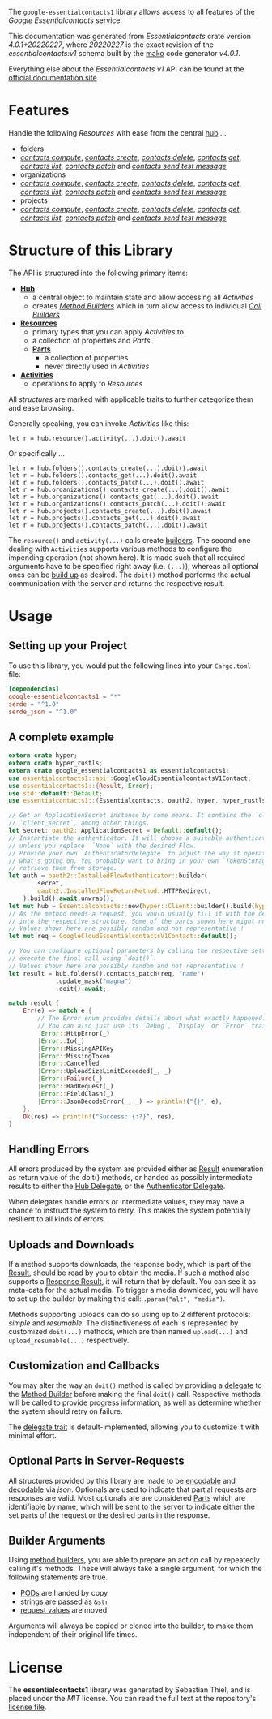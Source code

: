 <!---
DO NOT EDIT !
This file was generated automatically from 'src/generator/templates/api/README.md.mako'
DO NOT EDIT !
-->
The `google-essentialcontacts1` library allows access to all features of the *Google Essentialcontacts* service.

This documentation was generated from *Essentialcontacts* crate version *4.0.1+20220227*, where *20220227* is the exact revision of the *essentialcontacts:v1* schema built by the [mako](http://www.makotemplates.org/) code generator *v4.0.1*.

Everything else about the *Essentialcontacts* *v1* API can be found at the
[official documentation site](https://cloud.google.com/essentialcontacts/docs/).
# Features

Handle the following *Resources* with ease from the central [hub](https://docs.rs/google-essentialcontacts1/4.0.1+20220227/google_essentialcontacts1/Essentialcontacts) ... 

* folders
 * [*contacts compute*](https://docs.rs/google-essentialcontacts1/4.0.1+20220227/google_essentialcontacts1/api::FolderContactComputeCall), [*contacts create*](https://docs.rs/google-essentialcontacts1/4.0.1+20220227/google_essentialcontacts1/api::FolderContactCreateCall), [*contacts delete*](https://docs.rs/google-essentialcontacts1/4.0.1+20220227/google_essentialcontacts1/api::FolderContactDeleteCall), [*contacts get*](https://docs.rs/google-essentialcontacts1/4.0.1+20220227/google_essentialcontacts1/api::FolderContactGetCall), [*contacts list*](https://docs.rs/google-essentialcontacts1/4.0.1+20220227/google_essentialcontacts1/api::FolderContactListCall), [*contacts patch*](https://docs.rs/google-essentialcontacts1/4.0.1+20220227/google_essentialcontacts1/api::FolderContactPatchCall) and [*contacts send test message*](https://docs.rs/google-essentialcontacts1/4.0.1+20220227/google_essentialcontacts1/api::FolderContactSendTestMessageCall)
* organizations
 * [*contacts compute*](https://docs.rs/google-essentialcontacts1/4.0.1+20220227/google_essentialcontacts1/api::OrganizationContactComputeCall), [*contacts create*](https://docs.rs/google-essentialcontacts1/4.0.1+20220227/google_essentialcontacts1/api::OrganizationContactCreateCall), [*contacts delete*](https://docs.rs/google-essentialcontacts1/4.0.1+20220227/google_essentialcontacts1/api::OrganizationContactDeleteCall), [*contacts get*](https://docs.rs/google-essentialcontacts1/4.0.1+20220227/google_essentialcontacts1/api::OrganizationContactGetCall), [*contacts list*](https://docs.rs/google-essentialcontacts1/4.0.1+20220227/google_essentialcontacts1/api::OrganizationContactListCall), [*contacts patch*](https://docs.rs/google-essentialcontacts1/4.0.1+20220227/google_essentialcontacts1/api::OrganizationContactPatchCall) and [*contacts send test message*](https://docs.rs/google-essentialcontacts1/4.0.1+20220227/google_essentialcontacts1/api::OrganizationContactSendTestMessageCall)
* projects
 * [*contacts compute*](https://docs.rs/google-essentialcontacts1/4.0.1+20220227/google_essentialcontacts1/api::ProjectContactComputeCall), [*contacts create*](https://docs.rs/google-essentialcontacts1/4.0.1+20220227/google_essentialcontacts1/api::ProjectContactCreateCall), [*contacts delete*](https://docs.rs/google-essentialcontacts1/4.0.1+20220227/google_essentialcontacts1/api::ProjectContactDeleteCall), [*contacts get*](https://docs.rs/google-essentialcontacts1/4.0.1+20220227/google_essentialcontacts1/api::ProjectContactGetCall), [*contacts list*](https://docs.rs/google-essentialcontacts1/4.0.1+20220227/google_essentialcontacts1/api::ProjectContactListCall), [*contacts patch*](https://docs.rs/google-essentialcontacts1/4.0.1+20220227/google_essentialcontacts1/api::ProjectContactPatchCall) and [*contacts send test message*](https://docs.rs/google-essentialcontacts1/4.0.1+20220227/google_essentialcontacts1/api::ProjectContactSendTestMessageCall)




# Structure of this Library

The API is structured into the following primary items:

* **[Hub](https://docs.rs/google-essentialcontacts1/4.0.1+20220227/google_essentialcontacts1/Essentialcontacts)**
    * a central object to maintain state and allow accessing all *Activities*
    * creates [*Method Builders*](https://docs.rs/google-essentialcontacts1/4.0.1+20220227/google_essentialcontacts1/client::MethodsBuilder) which in turn
      allow access to individual [*Call Builders*](https://docs.rs/google-essentialcontacts1/4.0.1+20220227/google_essentialcontacts1/client::CallBuilder)
* **[Resources](https://docs.rs/google-essentialcontacts1/4.0.1+20220227/google_essentialcontacts1/client::Resource)**
    * primary types that you can apply *Activities* to
    * a collection of properties and *Parts*
    * **[Parts](https://docs.rs/google-essentialcontacts1/4.0.1+20220227/google_essentialcontacts1/client::Part)**
        * a collection of properties
        * never directly used in *Activities*
* **[Activities](https://docs.rs/google-essentialcontacts1/4.0.1+20220227/google_essentialcontacts1/client::CallBuilder)**
    * operations to apply to *Resources*

All *structures* are marked with applicable traits to further categorize them and ease browsing.

Generally speaking, you can invoke *Activities* like this:

```Rust,ignore
let r = hub.resource().activity(...).doit().await
```

Or specifically ...

```ignore
let r = hub.folders().contacts_create(...).doit().await
let r = hub.folders().contacts_get(...).doit().await
let r = hub.folders().contacts_patch(...).doit().await
let r = hub.organizations().contacts_create(...).doit().await
let r = hub.organizations().contacts_get(...).doit().await
let r = hub.organizations().contacts_patch(...).doit().await
let r = hub.projects().contacts_create(...).doit().await
let r = hub.projects().contacts_get(...).doit().await
let r = hub.projects().contacts_patch(...).doit().await
```

The `resource()` and `activity(...)` calls create [builders][builder-pattern]. The second one dealing with `Activities` 
supports various methods to configure the impending operation (not shown here). It is made such that all required arguments have to be 
specified right away (i.e. `(...)`), whereas all optional ones can be [build up][builder-pattern] as desired.
The `doit()` method performs the actual communication with the server and returns the respective result.

# Usage

## Setting up your Project

To use this library, you would put the following lines into your `Cargo.toml` file:

```toml
[dependencies]
google-essentialcontacts1 = "*"
serde = "^1.0"
serde_json = "^1.0"
```

## A complete example

```Rust
extern crate hyper;
extern crate hyper_rustls;
extern crate google_essentialcontacts1 as essentialcontacts1;
use essentialcontacts1::api::GoogleCloudEssentialcontactsV1Contact;
use essentialcontacts1::{Result, Error};
use std::default::Default;
use essentialcontacts1::{Essentialcontacts, oauth2, hyper, hyper_rustls};

// Get an ApplicationSecret instance by some means. It contains the `client_id` and 
// `client_secret`, among other things.
let secret: oauth2::ApplicationSecret = Default::default();
// Instantiate the authenticator. It will choose a suitable authentication flow for you, 
// unless you replace  `None` with the desired Flow.
// Provide your own `AuthenticatorDelegate` to adjust the way it operates and get feedback about 
// what's going on. You probably want to bring in your own `TokenStorage` to persist tokens and
// retrieve them from storage.
let auth = oauth2::InstalledFlowAuthenticator::builder(
        secret,
        oauth2::InstalledFlowReturnMethod::HTTPRedirect,
    ).build().await.unwrap();
let mut hub = Essentialcontacts::new(hyper::Client::builder().build(hyper_rustls::HttpsConnectorBuilder::new().with_native_roots().https_or_http().enable_http1().enable_http2().build()), auth);
// As the method needs a request, you would usually fill it with the desired information
// into the respective structure. Some of the parts shown here might not be applicable !
// Values shown here are possibly random and not representative !
let mut req = GoogleCloudEssentialcontactsV1Contact::default();

// You can configure optional parameters by calling the respective setters at will, and
// execute the final call using `doit()`.
// Values shown here are possibly random and not representative !
let result = hub.folders().contacts_patch(req, "name")
             .update_mask("magna")
             .doit().await;

match result {
    Err(e) => match e {
        // The Error enum provides details about what exactly happened.
        // You can also just use its `Debug`, `Display` or `Error` traits
         Error::HttpError(_)
        |Error::Io(_)
        |Error::MissingAPIKey
        |Error::MissingToken
        |Error::Cancelled
        |Error::UploadSizeLimitExceeded(_, _)
        |Error::Failure(_)
        |Error::BadRequest(_)
        |Error::FieldClash(_)
        |Error::JsonDecodeError(_, _) => println!("{}", e),
    },
    Ok(res) => println!("Success: {:?}", res),
}

```
## Handling Errors

All errors produced by the system are provided either as [Result](https://docs.rs/google-essentialcontacts1/4.0.1+20220227/google_essentialcontacts1/client::Result) enumeration as return value of
the doit() methods, or handed as possibly intermediate results to either the 
[Hub Delegate](https://docs.rs/google-essentialcontacts1/4.0.1+20220227/google_essentialcontacts1/client::Delegate), or the [Authenticator Delegate](https://docs.rs/yup-oauth2/*/yup_oauth2/trait.AuthenticatorDelegate.html).

When delegates handle errors or intermediate values, they may have a chance to instruct the system to retry. This 
makes the system potentially resilient to all kinds of errors.

## Uploads and Downloads
If a method supports downloads, the response body, which is part of the [Result](https://docs.rs/google-essentialcontacts1/4.0.1+20220227/google_essentialcontacts1/client::Result), should be
read by you to obtain the media.
If such a method also supports a [Response Result](https://docs.rs/google-essentialcontacts1/4.0.1+20220227/google_essentialcontacts1/client::ResponseResult), it will return that by default.
You can see it as meta-data for the actual media. To trigger a media download, you will have to set up the builder by making
this call: `.param("alt", "media")`.

Methods supporting uploads can do so using up to 2 different protocols: 
*simple* and *resumable*. The distinctiveness of each is represented by customized 
`doit(...)` methods, which are then named `upload(...)` and `upload_resumable(...)` respectively.

## Customization and Callbacks

You may alter the way an `doit()` method is called by providing a [delegate](https://docs.rs/google-essentialcontacts1/4.0.1+20220227/google_essentialcontacts1/client::Delegate) to the 
[Method Builder](https://docs.rs/google-essentialcontacts1/4.0.1+20220227/google_essentialcontacts1/client::CallBuilder) before making the final `doit()` call. 
Respective methods will be called to provide progress information, as well as determine whether the system should 
retry on failure.

The [delegate trait](https://docs.rs/google-essentialcontacts1/4.0.1+20220227/google_essentialcontacts1/client::Delegate) is default-implemented, allowing you to customize it with minimal effort.

## Optional Parts in Server-Requests

All structures provided by this library are made to be [encodable](https://docs.rs/google-essentialcontacts1/4.0.1+20220227/google_essentialcontacts1/client::RequestValue) and 
[decodable](https://docs.rs/google-essentialcontacts1/4.0.1+20220227/google_essentialcontacts1/client::ResponseResult) via *json*. Optionals are used to indicate that partial requests are responses 
are valid.
Most optionals are are considered [Parts](https://docs.rs/google-essentialcontacts1/4.0.1+20220227/google_essentialcontacts1/client::Part) which are identifiable by name, which will be sent to 
the server to indicate either the set parts of the request or the desired parts in the response.

## Builder Arguments

Using [method builders](https://docs.rs/google-essentialcontacts1/4.0.1+20220227/google_essentialcontacts1/client::CallBuilder), you are able to prepare an action call by repeatedly calling it's methods.
These will always take a single argument, for which the following statements are true.

* [PODs][wiki-pod] are handed by copy
* strings are passed as `&str`
* [request values](https://docs.rs/google-essentialcontacts1/4.0.1+20220227/google_essentialcontacts1/client::RequestValue) are moved

Arguments will always be copied or cloned into the builder, to make them independent of their original life times.

[wiki-pod]: http://en.wikipedia.org/wiki/Plain_old_data_structure
[builder-pattern]: http://en.wikipedia.org/wiki/Builder_pattern
[google-go-api]: https://github.com/google/google-api-go-client

# License
The **essentialcontacts1** library was generated by Sebastian Thiel, and is placed 
under the *MIT* license.
You can read the full text at the repository's [license file][repo-license].

[repo-license]: https://github.com/Byron/google-apis-rsblob/main/LICENSE.md

